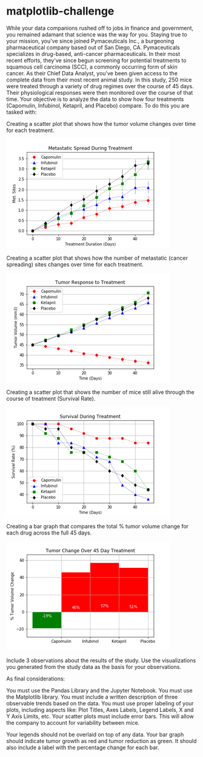 # matplotlib-challenge

While your data companions rushed off to jobs in finance and government, you remained adamant that science was the way for you. Staying true to your mission, you've since joined Pymaceuticals Inc., a burgeoning pharmaceutical company based out of San Diego, CA. Pymaceuticals specializes in drug-based, anti-cancer pharmaceuticals. In their most recent efforts, they've since begun screening for potential treatments to squamous cell carcinoma (SCC), a commonly occurring form of skin cancer.
As their Chief Data Analyst, you've been given access to the complete data from their most recent animal study. In this study, 250 mice were treated through a variety of drug regimes over the course of 45 days. Their physiological responses were then monitored over the course of that time. Your objective is to analyze the data to show how four treatments (Capomulin, Infubinol, Ketapril, and Placebo) compare.
To do this you are tasked with:

Creating a scatter plot that shows how the tumor volume changes over time for each treatment.

![Tumor volume over time](https://github.com/amandapfitz/matplotlib-challenge/blob/master/Pymaceuticals/Images/metastatic_spread.png)

Creating a scatter plot that shows how the number of metastatic (cancer spreading) sites changes over time for each treatment.

![Site spread over time](https://github.com/amandapfitz/matplotlib-challenge/blob/master/Pymaceuticals/Images/tumor_response.png)

Creating a scatter plot that shows the number of mice still alive through the course of treatment (Survival Rate).

![Mouse survival over time](https://github.com/amandapfitz/matplotlib-challenge/blob/master/Pymaceuticals/Images/mouse_survival.png)

Creating a bar graph that compares the total % tumor volume change for each drug across the full 45 days.

![% Tumor volume change over time](https://github.com/amandapfitz/matplotlib-challenge/blob/master/Pymaceuticals/Images/tumor_per_change.png)

Include 3 observations about the results of the study. Use the visualizations you generated from the study data as the basis for your observations.

As final considerations:

You must use the Pandas Library and the Jupyter Notebook.
You must use the Matplotlib library.
You must include a written description of three observable trends based on the data.
You must use proper labeling of your plots, including aspects like: Plot Titles, Axes Labels, Legend Labels, X and Y Axis Limits, etc.
Your scatter plots must include error bars. This will allow the company to account for variability between mice.

Your legends should not be overlaid on top of any data.
Your bar graph should indicate tumor growth as red and tumor reduction as green.
It should also include a label with the percentage change for each bar.
